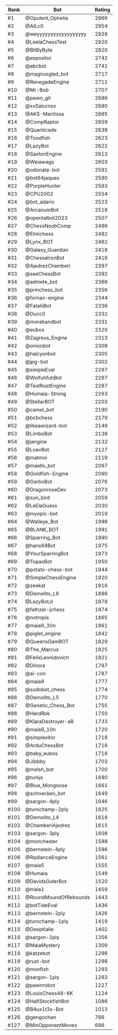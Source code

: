 Rank|Bot|Rating
---|---|---
#1|@Opulent_Ophelia|2966
#2|@AILc0|2954
#3|@weyyyyyyyyyyyyyyyyyy|2928
#4|@LeelaChessTest|2920
#5|@BitByByte|2820
#6|@expositor|2742
#7|@abcbot|2741
#8|@magnusglad_bot|2717
#9|@RenegadeEngine|2711
#10|@Mr-Bob|2707
#11|@pawn_git|2686
#12|@xxSaturnxx|2680
#13|@AKS-Mantissa|2665
#14|@CompRaptor|2659
#15|@Quanticade|2638
#16|@Toodfish|2623
#17|@LazyBot|2622
#18|@SaxtonEngine|2613
#19|@Weiawaga|2603
#20|@odonata-bot|2591
#21|@bot64jaques|2580
#22|@PurpleHunter|2563
#23|@CPU2002|2554
#24|@bot_adario|2523
#25|@ArcanumBot|2518
#26|@opentalbot2023|2507
#27|@ChessNoobComp|2486
#28|@Elmichess|2482
#29|@Lynx_BOT|2462
#30|@Galaxy_Guardian|2418
#31|@ChessatronBot|2416
#32|@AjedrezChamberi|2397
#33|@seeChessBot|2392
#34|@admete_bot|2366
#35|@princhess_bot|2356
#36|@fornax-engine|2344
#37|@FataliiBot|2336
#38|@Ducc0|2332
#39|@morabandbot|2331
#40|@eubos|2320
#41|@Zagreus_Engine|2313
#42|@onionbot|2308
#43|@halcyonbot|2305
#44|@jpg-bot|2302
#45|@simpleEval|2297
#46|@WolfuhfuhBot|2297
#47|@TestRustEngine|2287
#48|@Humaia-Strong|2263
#49|@StellarBOT|2203
#50|@camel_bot|2190
#51|@bcbchess|2179
#52|@likeawizard-bot|2149
#53|@LimboBot|2138
#54|@jangine|2132
#55|@LoevBot|2127
#56|@matmoi|2119
#57|@maello_bot|2097
#58|@Goldfish-Engine|2090
#59|@GarboBot|2076
#60|@DragonroseDev|2073
#61|@sun_bird|2059
#62|@LeElaGuess|2030
#63|@myopic-bot|2019
#64|@Walleye_Bot|1998
#65|@BLANK_BOT|1991
#66|@Sparring_Bot|1990
#67|@hans68Bot|1975
#68|@YourSparringBot|1973
#69|@TopasBot|1950
#70|@potato-chess-bot|1944
#71|@SimpleChessEngine|1920
#72|@zeekat|1916
#73|@Demolito_L6|1886
#74|@LazyBotJr|1878
#75|@fathzer-jchess|1874
#76|@notropis|1865
#77|@maia9_30n|1861
#78|@piglet_engine|1842
#79|@QueensGamBOT|1829
#80|@The_Marcus|1825
#81|@FelixLeonidovich|1821
#82|@Dinora|1797
#83|@ai-con|1787
#84|@maia9|1777
#85|@sudobot_chess|1774
#86|@Demolito_L5|1770
#87|@Genetic_Chess_Bot|1755
#88|@HardRok|1750
#89|@KlaraDestroyer-aB|1733
#90|@maia9_10n|1720
#91|@simplexitor|1718
#92|@ArduChessBot|1716
#93|@baby_eubos|1716
#94|@Jibbby|1703
#95|@melsh_bot|1700
#96|@turkjs|1680
#97|@Blue_Mongoose|1661
#98|@schnecken_bot|1649
#99|@sargon-4ply|1646
#100|@turochamp-2ply|1625
#101|@Demolito_L4|1618
#102|@ChamberiAjedrez|1615
#103|@sargon-3ply|1608
#104|@monchester|1588
#105|@bernstein-4ply|1586
#106|@RadianceEngine|1561
#107|@maia5|1555
#108|@Humaia|1549
#109|@DavidsGuterBot|1520
#110|@maia1|1459
#111|@RoundMoundOfRebounds|1443
#112|@botTideEval|1436
#113|@bernstein-2ply|1426
#114|@turochamp-1ply|1419
#115|@DeepKalle|1402
#116|@sargon-2ply|1356
#117|@MaiaMystery|1309
#118|@katzebot|1298
#119|@rust-bot|1298
#120|@munfish|1293
#121|@sargon-1ply|1263
#122|@pawnrobot|1227
#123|@LouisChess48-6K|1124
#124|@HalfStockfishBot|1086
#125|@B4ux1t3s-Bot|1013
#126|@gengochan|766
#127|@MinOpponentMoves|696
